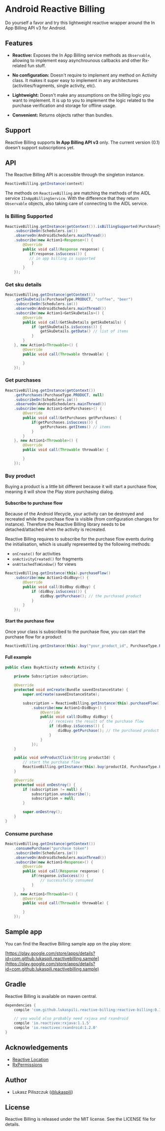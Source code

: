 # Android Reactive Billing

Do yourself a favor and try this lightweight reactive wrapper around the In App Billing API v3 for Android.


## Features

* **Reactive:** Exposes the In App Billing service methods as `Observable`, allowing to implement easy asynchrounous callbacks and other Rx-related fun stuff.

* **No configuration:** Doesn't require to implement any method on Activity class. It makes it super easy to implement in any architectures (activities/fragments, single activity, etc).

* **Lightweight:** Doesn't make any assumptions on the billing logic you want to implement. It is up to you to implement the logic related to the purchase verification and storage for offline usage.

* **Convenient:** Returns objects rather than bundles.


## Support

Reactive Billing supports **In App Billing API v3** only.
The current version (0.1) doesn't support subscriptions yet.


## API

The Reactive Billing API is accessible through the singleton instance.

```java
ReactiveBilling.getInstance(context)
```

The methods on `ReactiveBilling` are matching the methods of the AIDL service `IInAppBillingService`.
With the difference that they return `Observable` objects, also taking care of connecting to the AIDL service.


### Is Billing Supported

```java
ReactiveBilling.getInstance(getContext()).isBillingSupported(PurchaseType.PRODUCT)
	.subscribeOn(Schedulers.io())
	.observeOn(AndroidSchedulers.mainThread())
	.subscribe(new Action1<Response>() {
		@Override
		public void call(Response response) {
		   if(response.isSuccess()) {
		   // in app billing is supported
			}
		}
	});
```


###  Get sku details

```java
ReactiveBilling.getInstance(getContext())
	.getSkuDetails(PurchaseType.PRODUCT, "coffee", "beer")
	.subscribeOn(Schedulers.io())
	.observeOn(AndroidSchedulers.mainThread())
	.subscribe(new Action1<GetSkuDetails>() {
	    @Override
	    public void call(GetSkuDetails getSkuDetails) {
			if (getSkuDetails.isSuccess()) {
	            getSkuDetails.getData() // list of items
	        }
	    }
	}, new Action1<Throwable>() {
	    @Override
	    public void call(Throwable throwable) {

	    }
	});
```


### Get purchases

```java
ReactiveBilling.getInstance(getContext())
	.getPurchases(PurchaseType.PRODUCT, null)
	.subscribeOn(Schedulers.io())
	.observeOn(AndroidSchedulers.mainThread())
	.subscribe(new Action1<GetPurchases>() {
	    @Override
	    public void call(GetPurchases getPurchases) {
	        if(getPurchases.isSuccess()) {
		        getPurchases.getItems() // items
		    }
	    }
	}, new Action1<Throwable>() {
	    @Override
	    public void call(Throwable throwable) {

	    }
	});
```


### Buy product

Buying a product is a little bit different because it will start a purchase flow, meaning it will show the Play store purchasing dialog.

#### Subscribe to purchase flow

Because of the Android lifecycle, your activity can be destroyed and recreated while the purchase flow is visible (from configuration changes for instance). Therefore the Reactive Billing library needs to be detached/attached when the activity is recreated.

Reactive Billing requires to subscribe for the purchase flow events during the initialisation, which is usually represented by the following methods:

* `onCreate()` for activities
* `onActivityCreated()` for fragments
* `onAttachedToWindow()` for views

```java
ReactiveBilling.getInstance(this).purchaseFlow()
    .subscribe(new Action1<DidBuy>() {
        @Override
        public void call(DidBuy didBuy) {
            if (didBuy.isSuccess()) {
                didBuy.getPurchase(); // the purchased product
            }
        }
    });
```

#### Start the purchase flow

Once your class is subscribed to the purchase flow, you can start the purchase flow for a product


```java
ReactiveBilling.getInstance(this).buy("your_product_id", PurchaseType.PRODUCT, "your dev payload");
```


#### Full example

```java
public class BuyActivity extends Activity {

    private Subscription subscription;

    @Override
    protected void onCreate(Bundle savedInstanceState) {
        super.onCreate(savedInstanceState);

        subscription = ReactiveBilling.getInstance(this).purchaseFlow()
            .subscribe(new Action1<DidBuy>() {
                @Override
                public void call(DidBuy didBuy) {
                    // receives the result of the purchase flow
                    if (didBuy.isSuccess()) {
                        didBuy.getPurchase(); // the purchased product
                    }
                }
            });
    }

    public void onProductClick(String productId) {
        // start the purchase flow
        ReactiveBilling.getInstance(this).buy(productId, PurchaseType.PRODUCT, "your dev payload");
    }

    @Override
    protected void onDestroy() {
        if (subscription != null) {
            subscription.unsubscribe();
            subscription = null;
        }

        super.onDestroy();
    }
}
```


### Consume purchase

```java
ReactiveBilling.getInstance(getContext())
    .consumePurchase("purchase token")
    .subscribeOn(Schedulers.io())
    .observeOn(AndroidSchedulers.mainThread())
    .subscribe(new Action1<Response>() {
        @Override
        public void call(Response response) {
            if(response.isSuccess()) {
	            // successfully consumed
	        }
        }
    }, new Action1<Throwable>() {
        @Override
        public void call(Throwable throwable) {

        }
    });
```


## Sample app

You can find the Reactive Billing sample app on the play store:

[https://play.google.com/store/apps/details?id=com.github.lukaspili.reactivebilling.sample](https://play.google.com/store/apps/details?id=com.github.lukaspili.reactivebilling.sample)


## Gradle

Reactive Billing is available on maven central.

```groovy
dependencies {
	compile 'com.github.lukaspili.reactive-billing:reactive-billing:0.1'

	// you would also probably need rxjava and rxandroid
	compile 'io.reactivex:rxjava:1.1.5'
	compile 'io.reactivex:rxandroid:1.2.0'
}
```


## Acknowledgements

* [Reactive Location](https://github.com/mcharmas/Android-ReactiveLocation)
* [RxPermissions](https://github.com/tbruyelle/RxPermissions)


## Author

* Lukasz Piliszczuk ([@lukaspili](https://twitter.com/lukaspili))


## License

Reactive Billing is released under the MIT license. See the LICENSE file for details.
